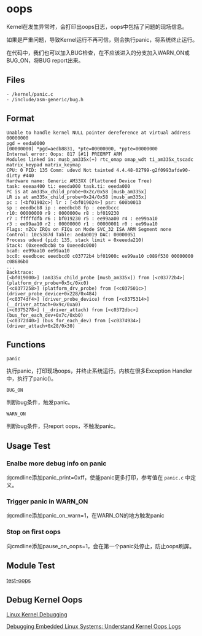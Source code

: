 # oops

Kernel在发生异常时，会打印出oops日志，oops中包括了问题的现场信息。

如果是严重问题，导致Kernel运行不再可信，则会执行panic，将系统终止运行。

在代码中，我们也可以加入BUG检查，在不应该进入的分支加入WARN_ON或BUG_ON，将BUG report出来。

## Files

```
- /kernel/panic.c
- /include/asm-generic/bug.h
```

## Format

```
Unable to handle kernel NULL pointer dereference at virtual address 00000000
pgd = eeda0000
[00000000] *pgd=aedb8831, *pte=00000000, *ppte=00000000
Internal error: Oops: 817 [#1] PREEMPT ARM
Modules linked in: musb_am335x(+) rtc_omap omap_wdt ti_am335x_tscadc matrix_keypad matrix_keymap
CPU: 0 PID: 135 Comm: udevd Not tainted 4.4.48-02799-g2f0993afde90-dirty #440
Hardware name: Generic AM33XX (Flattened Device Tree)
task: eeeaa400 ti: eeeda000 task.ti: eeeda000
PC is at am335x_child_probe+0x2c/0x58 [musb_am335x]
LR is at am335x_child_probe+0x24/0x58 [musb_am335x]
pc : [<bf01902c>] lr : [<bf019024>] psr: 600b0013
sp : eeedbcb8 ip : eeedbcb8 fp : eeedbccc
r10: 00000000 r9 : 0000000e r8 : bf019230
r7 : fffffdfb r6 : bf019230 r5 : ee99aa00 r4 : ee99aa10
r3 : ee99aa10 r2 : 00000000 r1 : 00000001 r0 : ee99aa10
Flags: nZCv IRQs on FIQs on Mode SVC_32 ISA ARM Segment none
Control: 10c5387d Table: aeda0019 DAC: 00000051
Process udevd (pid: 135, stack limit = 0xeeeda210)
Stack: (0xeeedbcb8 to 0xeeedc000)
bca0: ee99aa10 ee99aa10
bcc0: eeedbcec eeedbcd0 c03772b4 bf01900c ee99aa10 c089f530 00000000 c08686b0
...
Backtrace:
[<bf019000>] (am335x_child_probe [musb_am335x]) from [<c03772b4>] (platform_drv_probe+0x5c/0xc0)
[<c0377258>] (platform_drv_probe) from [<c037501c>] (driver_probe_device+0x228/0x484)
[<c0374df4>] (driver_probe_device) from [<c0375314>] (__driver_attach+0x9c/0xa0)
[<c0375278>] (__driver_attach) from [<c0372dbc>] (bus_for_each_dev+0x7c/0xb0)
[<c0372d40>] (bus_for_each_dev) from [<c0374934>] (driver_attach+0x28/0x30)
```

## Functions

`panic`

执行panic，打印现场oops，并终止系统运行。内核在很多Exception Handler中，执行了panic()。

`BUG_ON`

判断bug条件，触发panic。

`WARN_ON`

判断bug条件，只report oops，不触发panic。

## Usage Test

### Enalbe more debug info on panic

向cmdline添加panic_print=0xff，使能panic更多打印，参考值在 `panic.c` 中定义。

### Trigger panic in WARN_ON

向cmdline添加panic_on_warn=1，在WARN_ON的地方触发panic

### Stop on first oops

向cmdline添加pause_on_oops=1，会在第一个panic处停止，防止oops刷屏。

## Module Test

[test-oops](https://github.com/kernel-cyrus/kernel-tour/tree/master/tests/test-oops)

## Debug Kernel Oops

[Linux Kernel Debugging](https://training.ti.com/debugging-embedded-linux-kernel-oops-logs)

[Debugging Embedded Linux Systems: Understand Kernel Oops Logs](https://d3s.mff.cuni.cz/files/teaching/nswi161/vlastimil-babka-kernel-debugging.pdf)
